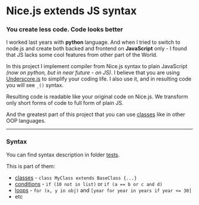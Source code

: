 Nice.js extends JS syntax
=======

### You create less code. Code looks better


I worked last years with **python** language. And when I tried to switch to node.js and create both backed and frontend on **JavaScript** only - I found that JS lacks some cool features from other part of the World.

In this project I implement compiler from Nice.js syntax to plain JavaScript *(now on python, but in near future - on JS)*. I believe that you are using [Underscore.js](http://underscorejs.org) to simplify your coding life. I also use it, and in resulting code you will see `_()` syntax.

Resulting code is readable like your original code on Nice.js. We transform only short forms of code to full form of plain JS.

And the greatest part of this project that you can use [classes](/tests/classes.js) like in other OOP languages.

***

### Syntax

You can find syntax description in folder [tests](/tests).

This is part of them:
 * [classes](/tests/classes.js) - `class MyClass extends BaseClass {...}`
 * [conditions](/tests/conditions.js) - `if (10 not in list)` or `if (a == b or c and d)`
 * [loops](/tests/loops.js) - `for (x, y in obj)` and `[year for year in years if year <= 30]`
 * etc
